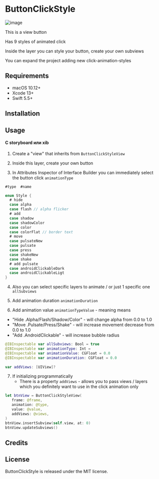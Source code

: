 # ButtonClickStyle

![image](https://github.com/mrustaa/GifPresentations/blob/master/ButtonClickStyle/all_ipad_random.gif)

This is a view button

Has 9 styles of animated click

Inside the layer you can style your button, create your own subviews

You can expand the project adding new click-animation-styles

## Requirements

- macOS 10.12+
- Xcode 13+
- Swift 5.5+

## Installation

## Usage

#### С storyboard или xib

1) Create a "view" that inherits from `ButtonClickStyleView`

2) Inside this layer, create your own button

3) In Attributes Inspector of Interface Builder
   you can immediately select the button click `animationType`
```swift
#type  #name

enum Style {
  # hide
  case alpha                 
  case flash // alpha flicker
  # add
  case shadow                 
  case shadowColor            
  case color                  
  case colorFlat // border text
  # move 
  case pulsateNew             
  case pulsate                
  case press                  
  case shakeNew               
  case shake                  
  # add pulsate 
  case androidClickableDark   
  case androidClickableLigt
}
```

4) Also you can select specific layers to animate / or just 1 specific one `allSubviews`


5) Add animation duration `animationDuration`

6) Add animation value `animationTypeValue` - meaning means
- "Hide .Alpha/Flash/Shadow/Color"  - will change alpha from 0.0 to 1.0
- "Move .Pulsate/Press/Shake"       - will increase movement decrease from 0.0 to 1.0
- "Add  .AndroidClickable"          - will increase bubble radius


```swift
@IBInspectable var allSubviews: Bool = true
@IBInspectable var animationType: Int = 
@IBInspectable var animationValue: CGFloat = 0.0
@IBInspectable var animationDuration: CGFloat = 0.0
  
var addViews: [UIView]?
```

7) If initializing programmatically
     - There is a property `addViews` - allows you to pass views / layers
       which you definitely want to use in the click animation only


```swift
let btnView = ButtonClickStyleView(
   frame: @frame,
   animation: @type,
   value: @value,
   addViews: @views,
)
btnView.insertSubview(self.view, at: 0)
btnView.updateSubviews()

```

## Credits


## License

ButtonClickStyle is released under the MIT license.

